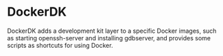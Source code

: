 # DockerDK
DockerDK adds a development kit layer to a specific Docker images, such as starting openssh-server and installing gdbserver, and provides some scripts as shortcuts for using Docker.
